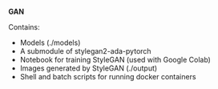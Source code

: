**GAN**

Contains:
- Models (./models)
- A submodule of stylegan2-ada-pytorch
- Notebook for training StyleGAN (used with Google Colab)
- Images generated by StyleGAN (./output)
- Shell and batch scripts for running docker containers
